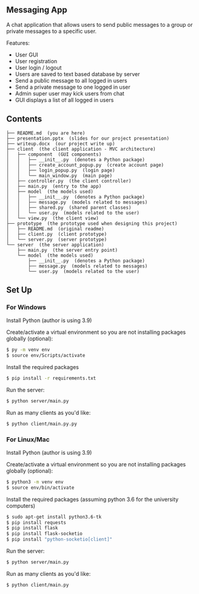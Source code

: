 ## Messaging App

A chat application that allows users to send public messages to a group or private messages to a specific user.

Features:

- User GUI
- User registration
- User login / logout
- Users are saved to text based database by server
- Send a public message to all logged in users
- Send a private message to one logged in user
- Admin super user may kick users from chat
- GUI displays a list of all logged in users

## Contents

```
├── README.md  (you are here)
├── presentation.pptx  (slides for our project presentation)
├── writeup.docx  (our project write up)
├── client  (the client application - MVC architecture)
│   ├── component  (GUI components)
│   │   ├── __init__.py  (denotes a Python package)
│   │   ├── create_account_popup.py  (create account page)
│   │   ├── login_popup.py  (login page)
│   │   └── main_window.py  (main page)
│   ├── controller.py  (the client controller)
│   ├── main.py  (entry to the app)
│   ├── model  (the models used)
│   │   ├── __init__.py  (denotes a Python package)
│   │   ├── message.py  (models related to messages)
│   │   ├── shared.py  (shared parent classes)
│   │   └── user.py  (models related to the user)
│   └── view.py  (the client view)
├── prototype  (the prototype used when designing this project)
│   ├── README.md  (original readme)
│   ├── client.py  (client prototype)
│   └── server.py  (server prototype)
└── server  (the server application)
    ├── main.py  (the server entry point)
    └── model  (the models used)
        ├── __init__.py  (denotes a Python package)
        ├── message.py  (models related to messages)
        └── user.py  (models related to the user)
```

## Set Up

### For Windows

Install Python (author is using 3.9)

Create/activate a virtual environment so you are not installing packages globally (optional):

```sh
$ py -m venv env
$ source env/Scripts/activate
```

Install the required packages

```sh
$ pip install -r requirements.txt
```

Run the server:

```sh
$ python server/main.py
```

Run as many clients as you'd like:

```sh
$ python client/main.py.py
```

### For Linux/Mac

Install Python (author is using 3.9)

Create/activate a virtual environment so you are not installing packages globally (optional):

```sh
$ python3 -m venv env
$ source env/bin/activate
```

Install the required packages (assuming python 3.6 for the university computers)

```sh
$ sudo apt-get install python3.6-tk
$ pip install requests
$ pip install flask
$ pip install flask-socketio
$ pip install "python-socketio[client]"
```

Run the server:

```sh
$ python server/main.py
```

Run as many clients as you'd like:

```sh
$ python client/main.py
```
